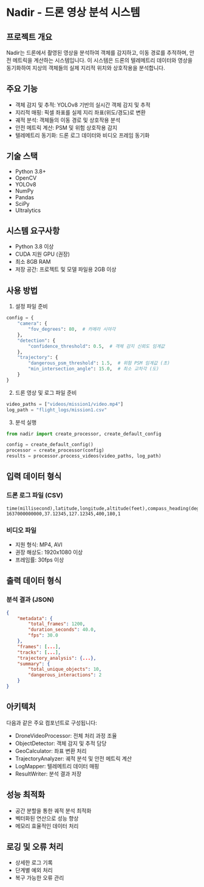 # Nadir - 드론 영상 분석 시스템

## 프로젝트 개요
Nadir는 드론에서 촬영된 영상을 분석하여 객체를 감지하고, 이동 경로를 추적하며, 안전 메트릭을 계산하는 시스템입니다. 이 시스템은 드론의 텔레메트리 데이터와 영상을 동기화하여 지상의 객체들의 실제 지리적 위치와 상호작용을 분석합니다.

## 주요 기능
- 객체 감지 및 추적: YOLOv8 기반의 실시간 객체 감지 및 추적
- 지리적 매핑: 픽셀 좌표를 실제 지리 좌표(위도/경도)로 변환
- 궤적 분석: 객체들의 이동 경로 및 상호작용 분석
- 안전 메트릭 계산: PSM 및 위험 상호작용 감지
- 텔레메트리 동기화: 드론 로그 데이터와 비디오 프레임 동기화

## 기술 스택
- Python 3.8+
- OpenCV
- YOLOv8
- NumPy
- Pandas
- SciPy
- Ultralytics

## 시스템 요구사항
- Python 3.8 이상
- CUDA 지원 GPU (권장)
- 최소 8GB RAM
- 저장 공간: 프로젝트 및 모델 파일용 2GB 이상


## 사용 방법
1. 설정 파일 준비
```python
config = {
    "camera": {
        "fov_degrees": 80,  # 카메라 시야각
    },
    "detection": {
        "confidence_threshold": 0.5,  # 객체 감지 신뢰도 임계값
    },
    "trajectory": {
        "dangerous_psm_threshold": 1.5,  # 위험 PSM 임계값 (초)
        "min_intersection_angle": 15.0,  # 최소 교차각 (도)
    }
}
```

2. 드론 영상 및 로그 파일 준비
```python
video_paths = ["videos/mission1/video.mp4"]
log_path = "flight_logs/mission1.csv"
```

3. 분석 실행
```python
from nadir import create_processor, create_default_config

config = create_default_config()
processor = create_processor(config)
results = processor.process_videos(video_paths, log_path)
```

## 입력 데이터 형식

### 드론 로그 파일 (CSV)
```csv
time(millisecond),latitude,longitude,altitude(feet),compass_heading(degrees),isVideo
1637000000000,37.12345,127.12345,400,180,1
```

### 비디오 파일
- 지원 형식: MP4, AVI
- 권장 해상도: 1920x1080 이상
- 프레임률: 30fps 이상

## 출력 데이터 형식

### 분석 결과 (JSON)
```json
{
    "metadata": {
        "total_frames": 1200,
        "duration_seconds": 40.0,
        "fps": 30.0
    },
    "frames": [...],
    "tracks": [...],
    "trajectory_analysis": {...},
    "summary": {
        "total_unique_objects": 10,
        "dangerous_interactions": 2
    }
}
```

## 아키텍처
다음과 같은 주요 컴포넌트로 구성됩니다:

- DroneVideoProcessor: 전체 처리 과정 조율
- ObjectDetector: 객체 감지 및 추적 담당
- GeoCalculator: 좌표 변환 처리
- TrajectoryAnalyzer: 궤적 분석 및 안전 메트릭 계산
- LogMapper: 텔레메트리 데이터 매핑
- ResultWriter: 분석 결과 저장

## 성능 최적화
- 공간 분할을 통한 궤적 분석 최적화
- 벡터화된 연산으로 성능 향상
- 메모리 효율적인 데이터 처리

## 로깅 및 오류 처리
- 상세한 로그 기록
- 단계별 예외 처리
- 복구 가능한 오류 관리

